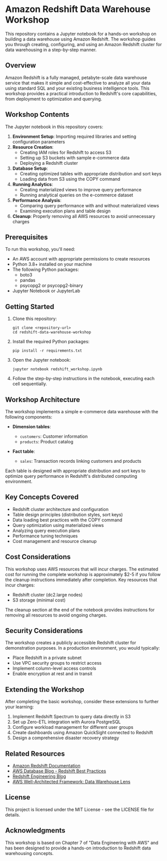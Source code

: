 # Amazon Redshift Data Warehouse Workshop

This repository contains a Jupyter notebook for a hands-on workshop on building a data warehouse using Amazon Redshift. The workshop guides you through creating, configuring, and using an Amazon Redshift cluster for data warehousing in a step-by-step manner.

## Overview

Amazon Redshift is a fully managed, petabyte-scale data warehouse service that makes it simple and cost-effective to analyze all your data using standard SQL and your existing business intelligence tools. This workshop provides a practical introduction to Redshift's core capabilities, from deployment to optimization and querying.

## Workshop Contents

The Jupyter notebook in this repository covers:

1. **Environment Setup**: Importing required libraries and setting configuration parameters
2. **Resource Creation**: 
   - Creating IAM roles for Redshift to access S3
   - Setting up S3 buckets with sample e-commerce data
   - Deploying a Redshift cluster
3. **Database Setup**: 
   - Creating optimized tables with appropriate distribution and sort keys
   - Loading data from S3 using the COPY command
4. **Running Analytics**: 
   - Creating materialized views to improve query performance
   - Running analytical queries on the e-commerce dataset
5. **Performance Analysis**: 
   - Comparing query performance with and without materialized views
   - Examining execution plans and table design
6. **Cleanup**: Properly removing all AWS resources to avoid unnecessary charges

## Prerequisites

To run this workshop, you'll need:

- An AWS account with appropriate permissions to create resources
- Python 3.8+ installed on your machine
- The following Python packages:
  - boto3
  - pandas
  - psycopg2 or psycopg2-binary
- Jupyter Notebook or JupyterLab

## Getting Started

1. Clone this repository:
   ```
   git clone <repository-url>
   cd redshift-data-warehouse-workshop
   ```

2. Install the required Python packages:
   ```
   pip install -r requirements.txt
   ```

3. Open the Jupyter notebook:
   ```
   jupyter notebook redshift_workshop.ipynb
   ```

4. Follow the step-by-step instructions in the notebook, executing each cell sequentially.

## Workshop Architecture

The workshop implements a simple e-commerce data warehouse with the following components:

- **Dimension tables**:
  - `customers`: Customer information
  - `products`: Product catalog
  
- **Fact table**:
  - `sales`: Transaction records linking customers and products

Each table is designed with appropriate distribution and sort keys to optimize query performance in Redshift's distributed computing environment.

## Key Concepts Covered

- Redshift cluster architecture and configuration
- Table design principles (distribution styles, sort keys)
- Data loading best practices with the COPY command
- Query optimization using materialized views
- Analyzing query execution plans
- Performance tuning techniques
- Cost management and resource cleanup

## Cost Considerations

This workshop uses AWS resources that will incur charges. The estimated cost for running the complete workshop is approximately $2-5 if you follow the cleanup instructions immediately after completion. Key resources that incur charges:

- Redshift cluster (dc2.large nodes)
- S3 storage (minimal cost)

The cleanup section at the end of the notebook provides instructions for removing all resources to avoid ongoing charges.

## Security Considerations

The workshop creates a publicly accessible Redshift cluster for demonstration purposes. In a production environment, you would typically:

- Place Redshift in a private subnet
- Use VPC security groups to restrict access
- Implement column-level access controls
- Enable encryption at rest and in transit

## Extending the Workshop

After completing the basic workshop, consider these extensions to further your learning:

1. Implement Redshift Spectrum to query data directly in S3
2. Set up Zero-ETL integration with Aurora PostgreSQL
3. Configure workload management for different user groups
4. Create dashboards using Amazon QuickSight connected to Redshift
5. Design a comprehensive disaster recovery strategy

## Related Resources

- [Amazon Redshift Documentation](https://docs.aws.amazon.com/redshift/)
- [AWS Database Blog - Redshift Best Practices](https://aws.amazon.com/blogs/database/category/database/amazon-redshift/)
- [Redshift Engineering Blog](https://aws.amazon.com/blogs/big-data/tag/amazon-redshift/)
- [AWS Well-Architected Framework: Data Warehouse Lens](https://aws.amazon.com/architecture/analytics-lens/)

## License

This project is licensed under the MIT License - see the LICENSE file for details.

## Acknowledgments

This workshop is based on Chapter 7 of "Data Engineering with AWS" and has been designed to provide a hands-on introduction to Redshift data warehousing concepts.